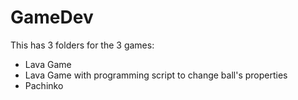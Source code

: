 # GameDev


This has 3 folders for the 3 games:
- Lava Game
- Lava Game with programming script to change ball's properties
- Pachinko